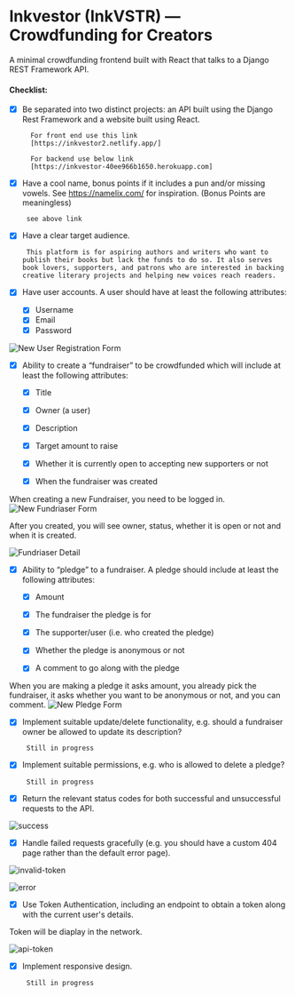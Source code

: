 # Inkvestor (InkVSTR) — Crowdfunding for Creators
A minimal crowdfunding frontend built with React that talks to a Django REST Framework API.


#### Checklist:

- [x] Be separated into two distinct projects: an API built using the Django Rest Framework and a website built using React.

        For front end use this link
        [https://inkvestor2.netlify.app/]

        For backend use below link
        [https://inkvestor-40ee966b1650.herokuapp.com]


- [x]  Have a cool name, bonus points if it includes a pun and/or missing vowels. See https://namelix.com/ for inspiration. (Bonus Points are meaningless)

        see above link


 - [x] Have a clear target audience.
  
        This platform is for aspiring authors and writers who want to publish their books but lack the funds to do so. It also serves book lovers, supporters, and patrons who are interested in backing creative literary projects and helping new voices reach readers.


 - [x] Have user accounts. A user should have at least the following attributes:
   - [x] Username
   - [x] Email
   - [x] Password

![New User Registration Form](src/assets/screenshots/username.png)



 - [x] Ability to create a “fundraiser” to be crowdfunded which will include at least the following attributes:
   - [x] Title
   - [x] Owner (a user)
   - [x] Description
   - [x] Target amount to raise
   - [x] Whether it is currently open to accepting new supporters or not
   - [x] When the fundraiser was created


When creating a new Fundraiser, you need to be logged in. 
    ![New Fundriaser Form](src/assets/screenshots/new-fundraiser-form.png)

After you created, you will see owner, status, whether it is open or not and when it is created. 


![Fundriaser Detail](src/assets/screenshots/fundraiser-id.png)


 - [x] Ability to “pledge” to a fundraiser. A pledge should include at least the following attributes:
   - [x] Amount
   - [x] The fundraiser the pledge is for
   - [x] The supporter/user (i.e. who created the pledge)
   - [x] Whether the pledge is anonymous or not
   - [x] A comment to go along with the pledge


When you are making a pledge it asks amount, you already pick the fundraiser, it asks whether you want to be anonymous or not, and you can comment.
    ![New Pledge Form](src/assets/screenshots/new-fundraiser-form.png)


 - [x] Implement suitable update/delete functionality, e.g. should a fundraiser owner be allowed to update its description?

        Still in progress





 - [x] Implement suitable permissions, e.g. who is allowed to delete a pledge?

        Still in progress




 - [x] Return the relevant status codes for both successful and unsuccessful requests to the API.

![success](src/assets/screenshots/success.png)





 - [x] Handle failed requests gracefully (e.g. you should have a custom 404 page rather than the default error page).

![invalid-token](src/assets/screenshots/invalid-token.png)

![error](src/assets/screenshots/error.png)
 - [x] Use Token Authentication, including an endpoint to obtain a token along with the current user's details.

Token will be diaplay in the network.

![api-token](src/assets/screenshots/api-token.png)

 - [x] Implement responsive design.
    
        Still in progress